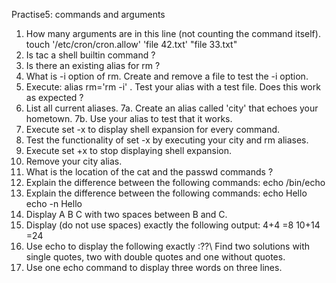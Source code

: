 Practise5: commands and arguments
1. How many arguments are in this line (not counting the command itself).
touch '/etc/cron/cron.allow' 'file 42.txt' "file 33.txt"
2. Is tac a shell builtin command ?
3. Is there an existing alias for rm ?
4. What is -i option of rm. Create and remove a file to test the -i option.
5. Execute: alias rm='rm -i' . Test your alias with a test file. Does this work as expected ?
6. List all current aliases.
7a. Create an alias called 'city' that echoes your hometown.
7b. Use your alias to test that it works.
8. Execute set -x to display shell expansion for every command.
9. Test the functionality of set -x by executing your city and rm aliases.
10. Execute set +x to stop displaying shell expansion.
11. Remove your city alias.
12. What is the location of the cat and the passwd commands ?
13. Explain the difference between the following commands:
echo
/bin/echo
14. Explain the difference between the following commands:
echo Hello
echo -n Hello
15. Display A B C with two spaces between B and C.
16. Display (do not use spaces) exactly the following output:
4+4		=8
10+14 	=24
17. Use echo to display the following exactly :??\\
Find two solutions with single quotes, two with double quotes and one without quotes.
18. Use one echo command to display three words on three lines.